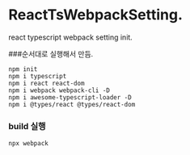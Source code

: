 # ReactTsWebpackSetting. 
react typescript webpack setting init. 

  
###순서대로 실행해서 만듬. 
```
npm init
npm i typescript
npm i react react-dom
npm i webpack webpack-cli -D
npm i awesome-typescript-loader -D
npm i @types/react @types/react-dom
```

### build 실행
```
npx webpack
```
